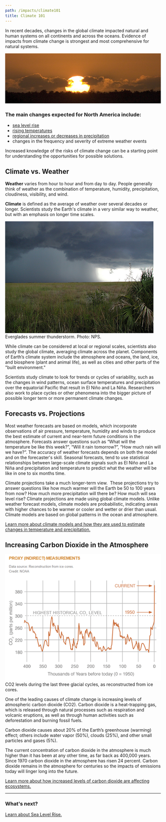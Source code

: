 ```yaml
---
path: /impacts/climate101
title: Climate 101
---
```


<content-header icon="climate_101" title="Climate 101"></content-header>

In recent decades, changes in the global climate impacted natural and human systems on all continents and across the oceans. Evidence of impacts from climate change is strongest and most comprehensive for natural systems.

<!-- https://www.flickr.com/photos/evergladesnps/9257922150/ -->

![Everglades sunrise](9257922150_7ff85e4a3f_k.jpg 'Photo: R. Cammauf, NPS.')

### The main changes expected for North America include:

- [sea level rise](/impacts/climate101/slr)
- [rising temperatures](/impacts/climate101/temperature)
- [regional increases or decreases in precipitation](/impacts/climate101/precipitation)
- changes in the frequency and severity of extreme weather events

Increased knowledge of the risks of climate change can be a starting point for understanding the opportunities for possible solutions.

## Climate vs. Weather

**Weather** varies from hour to hour and from day to day. People generally think of weather as the combination of temperature, humidity, precipitation, cloudiness, visibility, and wind.

**Climate** is defined as the average of weather over several decades or longer. Scientists study the Earth's climate in a very similar way to weather, but with an emphasis on longer time scales.

<div class="float-right thumbnail-medium">
<img src="9257940598_f11bb2f03b_z.jpg" alt="Everglades summer thunderstorm" />
<figcaption>Everglades summer thunderstorm.  Photo: NPS.</figcaption>
<!-- https://www.flickr.com/photos/evergladesnps/9257940598/ -->
</div>

While climate can be considered at local or regional scales, scientists also study the global climate, averaging climate across the planet. Components of Earth’s climate system include the atmosphere and oceans, the land, ice, and biosphere (plant and animal life), as well as cities and other parts of the "built environment."

Scientists study climate to look for trends or cycles of variability, such as the changes in wind patterns, ocean surface temperatures and precipitation over the equatorial Pacific that result in El Niño and La Niña. Researchers also work to place cycles or other phenomena into the bigger picture of possible longer term or more permanent climate changes.

## Forecasts vs. Projections

Most weather forecasts are based on models, which incorporate observations of air pressure, temperature, humidity and winds to produce the best estimate of current and near-term future conditions in the atmosphere. Forecasts answer questions such as “What will the temperature be like this week?”, “Will it rain tomorrow?”, “How much rain will we have?”. The accuracy of weather forecasts depends on both the model and on the forecaster's skill. Seasonal forecasts, tend to use statistical relationships between large-scale climate signals such as El Niño and La Niña and precipitation and temperature to predict what the weather will be like in one to six months time.

Climate projections take a much longer-term view.  These projections try to answer questions like how much warmer will the Earth be 50 to 100 years from now? How much more precipitation will there be? How much will sea level rise? Climate projections are made using global climate models. Unlike weather forecast models, climate models are probabilistic, indicating areas with higher chances to be warmer or cooler and wetter or drier than usual. Climate models are based on global patterns in the ocean and atmosphere.

[Learn more about climate models and how they are used to estimate changes in temperature and precipitation.](/impacts/climate101/models)

## Increasing Carbon Dioxide in the Atmosphere

<div class="float-right thumbnail-medium">
<img src="co2-chart1.png" alt="Everglades summer thunderstorm" />
<figcaption>CO2 levels during the last three glacial cycles, as reconstructed from ice cores.</figcaption>
</div>

One of the leading causes of climate change is increasing levels of atmospheric carbon dioxide (CO2). Carbon dioxide is a heat-trapping gas, which is released through natural processes such as respiration and volcanic eruptions, as well as through human activities such as deforestation and burning fossil fuels.

Carbon dioxide causes about 20% of the Earth’s greenhouse (warming) effect; others include water vapor (50%), clouds (25%), and other small particles and gases (5%).

The current concentration of carbon dioxide in the atmosphere is much higher than it has been at any other time, as far back as 400,000 years. Since 1970 carbon dioxide in the atmosphere has risen 24 percent. Carbon dioxide remains in the atmosphere for centuries so the impacts of emissions today will linger long into the future.

[Learn more about how increased levels of carbon dioxide are affecting ecosystems.](/impacts/climate101/co2)

<hr class="divider" />

### What's next?

[Learn about Sea Level Rise.](/impacts/climate101/slr)

